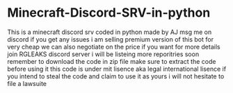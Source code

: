 # Minecraft-Discord-SRV-in-python
This is a minecraft discord srv coded in python made by AJ msg me on discord if you get any issues i am selling premium version of this bot for very cheap we can also negotiate on the price if you want for more details join RGLEAKS discord server i will be listeing more reporitries soon
remember to download the code in zip file
make sure to extract the code before using it
this code is under mit lisence aka legal international lisence if you intend to steal the code and claim to use it as yours i will not hesitate to file a  lawsuite
